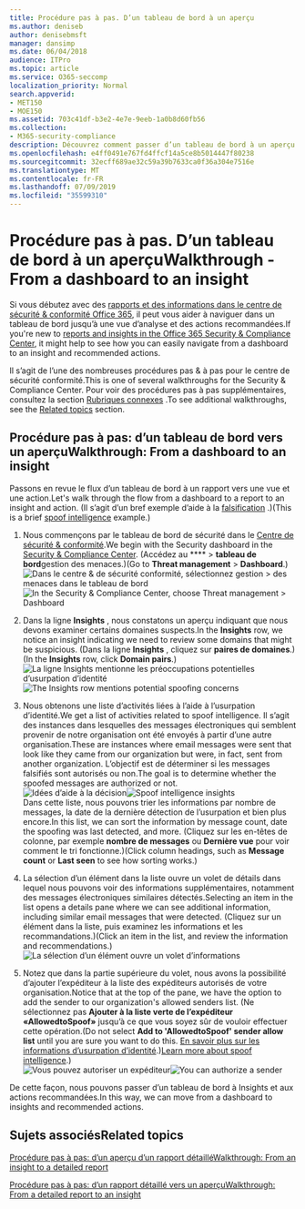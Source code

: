 ```yaml
---
title: Procédure pas à pas. D’un tableau de bord à un aperçu
ms.author: deniseb
author: denisebmsft
manager: dansimp
ms.date: 06/04/2018
audience: ITPro
ms.topic: article
ms.service: O365-seccomp
localization_priority: Normal
search.appverid:
- MET150
- MOE150
ms.assetid: 703c41df-b3e2-4e7e-9eeb-1a0b8d60fb56
ms.collection:
- M365-security-compliance
description: Découvrez comment passer d’un tableau de bord à un aperçu des actions recommandées dans le &amp; Centre de sécurité conformité.
ms.openlocfilehash: e4ff0491e767fd4ffcf14a5ce8b5014447f80238
ms.sourcegitcommit: 32ecff689ae32c59a39b7633ca0f36a304e7516e
ms.translationtype: MT
ms.contentlocale: fr-FR
ms.lasthandoff: 07/09/2019
ms.locfileid: "35599310"
---
```

# <a name="walkthrough---from-a-dashboard-to-an-insight"></a><span data-ttu-id="f6e71-103">Procédure pas à pas. D’un tableau de bord à un aperçu</span><span class="sxs-lookup"><span data-stu-id="f6e71-103">Walkthrough - From a dashboard to an insight</span></span>

<span data-ttu-id="f6e71-104">Si vous débutez avec des [rapports et des informations dans le centre de sécurité &amp; conformité Office 365](reports-and-insights-in-security-and-compliance.md), il peut vous aider à naviguer dans un tableau de bord jusqu’à une vue d’analyse et des actions recommandées.</span><span class="sxs-lookup"><span data-stu-id="f6e71-104">If you're new to [reports and insights in the Office 365 Security &amp; Compliance Center](reports-and-insights-in-security-and-compliance.md), it might help to see how you can easily navigate from a dashboard to an insight and recommended actions.</span></span> 
  
<span data-ttu-id="f6e71-105">Il s’agit de l’une des nombreuses procédures pas &amp; à pas pour le centre de sécurité conformité.</span><span class="sxs-lookup"><span data-stu-id="f6e71-105">This is one of several walkthroughs for the Security &amp; Compliance Center.</span></span> <span data-ttu-id="f6e71-106">Pour voir des procédures pas à pas supplémentaires, consultez la section [Rubriques connexes](#related-topics) .</span><span class="sxs-lookup"><span data-stu-id="f6e71-106">To see additional walkthroughs, see the [Related topics](#related-topics) section.</span></span> 
  
## <a name="walkthrough-from-a-dashboard-to-an-insight"></a><span data-ttu-id="f6e71-107">Procédure pas à pas: d’un tableau de bord vers un aperçu</span><span class="sxs-lookup"><span data-stu-id="f6e71-107">Walkthrough: From a dashboard to an insight</span></span>

<span data-ttu-id="f6e71-108">Passons en revue le flux d’un tableau de bord à un rapport vers une vue et une action.</span><span class="sxs-lookup"><span data-stu-id="f6e71-108">Let's walk through the flow from a dashboard to a report to an insight and action.</span></span> <span data-ttu-id="f6e71-109">(Il s’agit d’un bref exemple d’aide à la [falsification](learn-about-spoof-intelligence.md) .)</span><span class="sxs-lookup"><span data-stu-id="f6e71-109">(This is a brief [spoof intelligence](learn-about-spoof-intelligence.md) example.)</span></span> 
  
1. <span data-ttu-id="f6e71-110">Nous commençons par le tableau de bord de sécurité dans le [Centre de sécurité &amp; conformité](https://protection.office.com).</span><span class="sxs-lookup"><span data-stu-id="f6e71-110">We begin with the Security dashboard in the [Security &amp; Compliance Center](https://protection.office.com).</span></span> <span data-ttu-id="f6e71-111">(Accédez au \*\*\*\* \> **tableau de bord**gestion des menaces.)</span><span class="sxs-lookup"><span data-stu-id="f6e71-111">(Go to **Threat management** \> **Dashboard**.)</span></span><br><span data-ttu-id="f6e71-112">![Dans le centre &amp; de sécurité conformité, sélectionnez gestion \> des menaces dans le tableau de bord](media/05a38660-eb13-4960-a266-11809c453d95.png)</span><span class="sxs-lookup"><span data-stu-id="f6e71-112">![In the Security &amp; Compliance Center, choose Threat management \> Dashboard](media/05a38660-eb13-4960-a266-11809c453d95.png)</span></span><br>
  
2. <span data-ttu-id="f6e71-113">Dans la ligne **Insights** , nous constatons un aperçu indiquant que nous devons examiner certains domaines suspects.</span><span class="sxs-lookup"><span data-stu-id="f6e71-113">In the **Insights** row, we notice an insight indicating we need to review some domains that might be suspicious.</span></span> <span data-ttu-id="f6e71-114">(Dans la ligne **Insights** , cliquez sur **paires de domaines**.)</span><span class="sxs-lookup"><span data-stu-id="f6e71-114">(In the **Insights** row, click **Domain pairs**.)</span></span><br><span data-ttu-id="f6e71-115">![La ligne Insights mentionne les préoccupations potentielles d’usurpation d’identité](media/dd1d0cb3-3201-45d7-b41d-18a0944fe85d.png)</span><span class="sxs-lookup"><span data-stu-id="f6e71-115">![The Insights row mentions potential spoofing concerns](media/dd1d0cb3-3201-45d7-b41d-18a0944fe85d.png)</span></span><br>
  
3. <span data-ttu-id="f6e71-116">Nous obtenons une liste d’activités liées à l’aide à l’usurpation d’identité.</span><span class="sxs-lookup"><span data-stu-id="f6e71-116">We get a list of activities related to spoof intelligence.</span></span> <span data-ttu-id="f6e71-117">Il s’agit des instances dans lesquelles des messages électroniques qui semblent provenir de notre organisation ont été envoyés à partir d’une autre organisation.</span><span class="sxs-lookup"><span data-stu-id="f6e71-117">These are instances where email messages were sent that look like they came from our organization but were, in fact, sent from another organization.</span></span> <span data-ttu-id="f6e71-118">L’objectif est de déterminer si les messages falsifiés sont autorisés ou non.</span><span class="sxs-lookup"><span data-stu-id="f6e71-118">The goal is to determine whether the spoofed messages are authorized or not.</span></span><br><span data-ttu-id="f6e71-119">![Idées d’aide à la décision](media/a2e2b4fd-0c1e-499f-8401-cf3089da82fa.png)</span><span class="sxs-lookup"><span data-stu-id="f6e71-119">![Spoof intelligence insights](media/a2e2b4fd-0c1e-499f-8401-cf3089da82fa.png)</span></span><br><span data-ttu-id="f6e71-120">Dans cette liste, nous pouvons trier les informations par nombre de messages, la date de la dernière détection de l’usurpation et bien plus encore.</span><span class="sxs-lookup"><span data-stu-id="f6e71-120">In this list, we can sort the information by message count, date the spoofing was last detected, and more.</span></span> <span data-ttu-id="f6e71-121">(Cliquez sur les en-têtes de colonne, par exemple **nombre de messages** ou **Dernière vue** pour voir comment le tri fonctionne.)</span><span class="sxs-lookup"><span data-stu-id="f6e71-121">(Click column headings, such as **Message count** or **Last seen** to see how sorting works.)</span></span> 
    
4. <span data-ttu-id="f6e71-122">La sélection d’un élément dans la liste ouvre un volet de détails dans lequel nous pouvons voir des informations supplémentaires, notamment des messages électroniques similaires détectés.</span><span class="sxs-lookup"><span data-stu-id="f6e71-122">Selecting an item in the list opens a details pane where we can see additional information, including similar email messages that were detected.</span></span> <span data-ttu-id="f6e71-123">(Cliquez sur un élément dans la liste, puis examinez les informations et les recommandations.)</span><span class="sxs-lookup"><span data-stu-id="f6e71-123">(Click an item in the list, and review the information and recommendations.)</span></span><br>![La sélection d’un élément ouvre un volet d’informations](media/7ad1faa5-6ca2-474e-a609-eb275e0a8e59.png)<br>
  
5. <span data-ttu-id="f6e71-125">Notez que dans la partie supérieure du volet, nous avons la possibilité d’ajouter l’expéditeur à la liste des expéditeurs autorisés de votre organisation.</span><span class="sxs-lookup"><span data-stu-id="f6e71-125">Notice that at the top of the pane, we have the option to add the sender to our organization's allowed senders list.</span></span> <span data-ttu-id="f6e71-126">(Ne sélectionnez pas **Ajouter à la liste verte de l’expéditeur «AllowedtoSpoof»** jusqu’à ce que vous soyez sûr de vouloir effectuer cette opération.</span><span class="sxs-lookup"><span data-stu-id="f6e71-126">(Do not select **Add to 'AllowedtoSpoof' sender allow list** until you are sure you want to do this.</span></span> <span data-ttu-id="f6e71-127">[En savoir plus sur les informations d’usurpation d’identité](learn-about-spoof-intelligence.md).)</span><span class="sxs-lookup"><span data-stu-id="f6e71-127">[Learn more about spoof intelligence](learn-about-spoof-intelligence.md).)</span></span><br><span data-ttu-id="f6e71-128">![Vous pouvez autoriser un expéditeur](media/caf0c20a-6047-486d-8060-5a229a3de49f.png)</span><span class="sxs-lookup"><span data-stu-id="f6e71-128">![You can authorize a sender](media/caf0c20a-6047-486d-8060-5a229a3de49f.png)</span></span>
  
<span data-ttu-id="f6e71-129">De cette façon, nous pouvons passer d’un tableau de bord à Insights et aux actions recommandées.</span><span class="sxs-lookup"><span data-stu-id="f6e71-129">In this way, we can move from a dashboard to insights and recommended actions.</span></span>
  
## <a name="related-topics"></a><span data-ttu-id="f6e71-130">Sujets associés</span><span class="sxs-lookup"><span data-stu-id="f6e71-130">Related topics</span></span>

[<span data-ttu-id="f6e71-131">Procédure pas à pas: d’un aperçu d’un rapport détaillé</span><span class="sxs-lookup"><span data-stu-id="f6e71-131">Walkthrough: From an insight to a detailed report</span></span>](from-an-insight-to-a-detailed-report.md)
  
[<span data-ttu-id="f6e71-132">Procédure pas à pas: d’un rapport détaillé vers un aperçu</span><span class="sxs-lookup"><span data-stu-id="f6e71-132">Walkthrough: From a detailed report to an insight</span></span>](from-a-detailed-report-to-an-insight.md)
  

